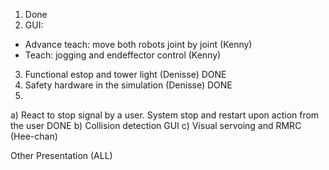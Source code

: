 1. Done
2. GUI:
- Advance teach: move both robots joint by joint (Kenny)
- Teach: jogging and endeffector control (Kenny)
3. Functional estop and tower light (Denisse) DONE
4. Safety hardware in the simulation (Denisse) DONE
5. 
a) React to stop signal by a user. System stop and restart upon action from the user DONE
b) Collision detection GUI 
c) Visual servoing and RMRC (Hee-chan)

Other 
Presentation (ALL)


